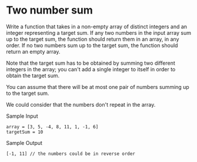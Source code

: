 # Two number sum

Write a function that takes in a non-empty array of distinct integers and an integer representing a target sum. If any two numbers in the input array sum up to the target sum, the function should return them in an array, in any order. If no two numbers sum up to the target sum, the function should return an empty array.

Note that the target sum has to be obtained by summing two different integers in the array; you can't add a single integer to itself in order to obtain the target sum.

You can assume that there will be at most one pair of numbers summing up to the target sum.

We could consider that the numbers don't repeat in the array.

Sample Input
```
array = [3, 5, -4, 8, 11, 1, -1, 6]
targetSum = 10
```
Sample Output

```
[-1, 11] // the numbers could be in reverse order
```